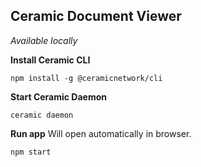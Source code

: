 ## Ceramic Document Viewer

_Available locally_

**Install Ceramic CLI**

```npm install -g @ceramicnetwork/cli```

**Start Ceramic Daemon**

```ceramic daemon```

**Run app**
Will open automatically in browser.

```npm start```
